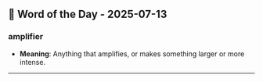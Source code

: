 ## 📅 Word of the Day - 2025-07-13

### **amplifier**
- **Meaning**: Anything that amplifies, or makes something larger or more intense.

---
